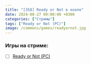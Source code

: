```yaml
---
title: "[358] Ready or Not в коопе"
date: 2024-08-27 09:00:00 +0300
categories: ["Стримы"]
tags: ["Ready or Not (PC)"]
image: /commons/games/readyornot.jpg
---
```


### Игры на стриме:
+ [ ] [Ready or Not (PC)](/tags/ready-or-not-pc)
